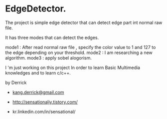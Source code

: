 # EdgeDetector.

The project is simple edge detector that can detect edge part int normal raw file.

It has three modes that can detect the edges.

mode1 :  After read normal raw file , specify the color value to 1 and 127 to the edge depending on your threshold.
mode2 :  I am  researching a new algorithm.
mode3 :  apply sobel alogorism.

I 'm just  working on this project In order to learn Basic Multimedia knowledges  and to learn c/c++.




by Derrick

- kang.derrick@gmail.com

- http://sensationaljy.tistory.com/

- kr.linkedin.com/in/sensational/

